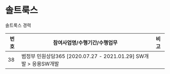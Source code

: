 # 솔트룩스
솔트룩스 경력

| 번호 | 참여사업명/수행기간/수행업무 | 비고 |
| ------ | ------| ------ |
| 38 |  범정부 민원상담365 [2020.07.27 - 2021.01.29] SW개발 > 응용SW개발 | |
